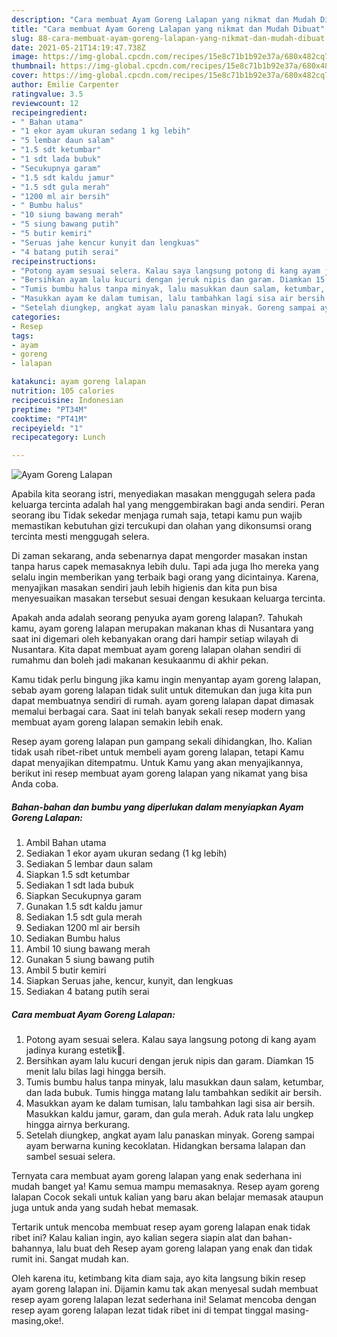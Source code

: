 ```yaml
---
description: "Cara membuat Ayam Goreng Lalapan yang nikmat dan Mudah Dibuat"
title: "Cara membuat Ayam Goreng Lalapan yang nikmat dan Mudah Dibuat"
slug: 88-cara-membuat-ayam-goreng-lalapan-yang-nikmat-dan-mudah-dibuat
date: 2021-05-21T14:19:47.738Z
image: https://img-global.cpcdn.com/recipes/15e8c71b1b92e37a/680x482cq70/ayam-goreng-lalapan-foto-resep-utama.jpg
thumbnail: https://img-global.cpcdn.com/recipes/15e8c71b1b92e37a/680x482cq70/ayam-goreng-lalapan-foto-resep-utama.jpg
cover: https://img-global.cpcdn.com/recipes/15e8c71b1b92e37a/680x482cq70/ayam-goreng-lalapan-foto-resep-utama.jpg
author: Emilie Carpenter
ratingvalue: 3.5
reviewcount: 12
recipeingredient:
- " Bahan utama"
- "1 ekor ayam ukuran sedang 1 kg lebih"
- "5 lembar daun salam"
- "1.5 sdt ketumbar"
- "1 sdt lada bubuk"
- "Secukupnya garam"
- "1.5 sdt kaldu jamur"
- "1.5 sdt gula merah"
- "1200 ml air bersih"
- " Bumbu halus"
- "10 siung bawang merah"
- "5 siung bawang putih"
- "5 butir kemiri"
- "Seruas jahe kencur kunyit dan lengkuas"
- "4 batang putih serai"
recipeinstructions:
- "Potong ayam sesuai selera. Kalau saya langsung potong di kang ayam jadinya kurang estetik😬."
- "Bersihkan ayam lalu kucuri dengan jeruk nipis dan garam. Diamkan 15 menit lalu bilas lagi hingga bersih."
- "Tumis bumbu halus tanpa minyak, lalu masukkan daun salam, ketumbar, dan lada bubuk. Tumis hingga matang lalu tambahkan sedikit air bersih."
- "Masukkan ayam ke dalam tumisan, lalu tambahkan lagi sisa air bersih. Masukkan kaldu jamur, garam, dan gula merah. Aduk rata lalu ungkep hingga airnya berkurang."
- "Setelah diungkep, angkat ayam lalu panaskan minyak. Goreng sampai ayam berwarna kuning kecoklatan. Hidangkan bersama lalapan dan sambel sesuai selera."
categories:
- Resep
tags:
- ayam
- goreng
- lalapan

katakunci: ayam goreng lalapan 
nutrition: 105 calories
recipecuisine: Indonesian
preptime: "PT34M"
cooktime: "PT41M"
recipeyield: "1"
recipecategory: Lunch

---
```



![Ayam Goreng Lalapan](https://img-global.cpcdn.com/recipes/15e8c71b1b92e37a/680x482cq70/ayam-goreng-lalapan-foto-resep-utama.jpg)

Apabila kita seorang istri, menyediakan masakan menggugah selera pada keluarga tercinta adalah hal yang menggembirakan bagi anda sendiri. Peran seorang ibu Tidak sekedar menjaga rumah saja, tetapi kamu pun wajib memastikan kebutuhan gizi tercukupi dan olahan yang dikonsumsi orang tercinta mesti menggugah selera.

Di zaman  sekarang, anda sebenarnya dapat mengorder masakan instan tanpa harus capek memasaknya lebih dulu. Tapi ada juga lho mereka yang selalu ingin memberikan yang terbaik bagi orang yang dicintainya. Karena, menyajikan masakan sendiri jauh lebih higienis dan kita pun bisa menyesuaikan masakan tersebut sesuai dengan kesukaan keluarga tercinta. 



Apakah anda adalah seorang penyuka ayam goreng lalapan?. Tahukah kamu, ayam goreng lalapan merupakan makanan khas di Nusantara yang saat ini digemari oleh kebanyakan orang dari hampir setiap wilayah di Nusantara. Kita dapat membuat ayam goreng lalapan olahan sendiri di rumahmu dan boleh jadi makanan kesukaanmu di akhir pekan.

Kamu tidak perlu bingung jika kamu ingin menyantap ayam goreng lalapan, sebab ayam goreng lalapan tidak sulit untuk ditemukan dan juga kita pun dapat membuatnya sendiri di rumah. ayam goreng lalapan dapat dimasak memalui berbagai cara. Saat ini telah banyak sekali resep modern yang membuat ayam goreng lalapan semakin lebih enak.

Resep ayam goreng lalapan pun gampang sekali dihidangkan, lho. Kalian tidak usah ribet-ribet untuk membeli ayam goreng lalapan, tetapi Kamu dapat menyajikan ditempatmu. Untuk Kamu yang akan menyajikannya, berikut ini resep membuat ayam goreng lalapan yang nikamat yang bisa Anda coba.

<!--inarticleads1-->

##### Bahan-bahan dan bumbu yang diperlukan dalam menyiapkan Ayam Goreng Lalapan:

1. Ambil  Bahan utama
1. Sediakan 1 ekor ayam ukuran sedang (1 kg lebih)
1. Sediakan 5 lembar daun salam
1. Siapkan 1.5 sdt ketumbar
1. Sediakan 1 sdt lada bubuk
1. Siapkan Secukupnya garam
1. Gunakan 1.5 sdt kaldu jamur
1. Sediakan 1.5 sdt gula merah
1. Sediakan 1200 ml air bersih
1. Sediakan  Bumbu halus
1. Ambil 10 siung bawang merah
1. Gunakan 5 siung bawang putih
1. Ambil 5 butir kemiri
1. Siapkan Seruas jahe, kencur, kunyit, dan lengkuas
1. Sediakan 4 batang putih serai




<!--inarticleads2-->

##### Cara membuat Ayam Goreng Lalapan:

1. Potong ayam sesuai selera. Kalau saya langsung potong di kang ayam jadinya kurang estetik😬.
1. Bersihkan ayam lalu kucuri dengan jeruk nipis dan garam. Diamkan 15 menit lalu bilas lagi hingga bersih.
1. Tumis bumbu halus tanpa minyak, lalu masukkan daun salam, ketumbar, dan lada bubuk. Tumis hingga matang lalu tambahkan sedikit air bersih.
1. Masukkan ayam ke dalam tumisan, lalu tambahkan lagi sisa air bersih. Masukkan kaldu jamur, garam, dan gula merah. Aduk rata lalu ungkep hingga airnya berkurang.
1. Setelah diungkep, angkat ayam lalu panaskan minyak. Goreng sampai ayam berwarna kuning kecoklatan. Hidangkan bersama lalapan dan sambel sesuai selera.




Ternyata cara membuat ayam goreng lalapan yang enak sederhana ini mudah banget ya! Kamu semua mampu memasaknya. Resep ayam goreng lalapan Cocok sekali untuk kalian yang baru akan belajar memasak ataupun juga untuk anda yang sudah hebat memasak.

Tertarik untuk mencoba membuat resep ayam goreng lalapan enak tidak ribet ini? Kalau kalian ingin, ayo kalian segera siapin alat dan bahan-bahannya, lalu buat deh Resep ayam goreng lalapan yang enak dan tidak rumit ini. Sangat mudah kan. 

Oleh karena itu, ketimbang kita diam saja, ayo kita langsung bikin resep ayam goreng lalapan ini. Dijamin kamu tak akan menyesal sudah membuat resep ayam goreng lalapan lezat sederhana ini! Selamat mencoba dengan resep ayam goreng lalapan lezat tidak ribet ini di tempat tinggal masing-masing,oke!.

